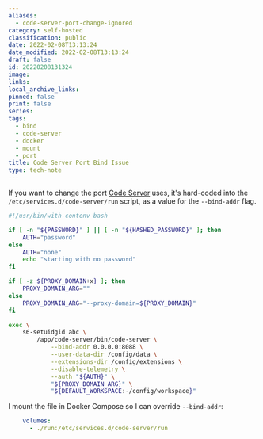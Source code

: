 ```yaml
---
aliases:
  - code-server-port-change-ignored
category: self-hosted
classification: public
date: 2022-02-08T13:13:24
date_modified: 2022-02-08T13:13:24
draft: false
id: 20220208131324
image: 
links: 
local_archive_links: 
pinned: false
print: false
series: 
tags:
  - bind
  - code-server
  - docker
  - mount
  - port
title: Code Server Port Bind Issue
type: tech-note
---
```


If you want to change the port [Code Server](https://github.com/coder/code-server) uses, it's hard-coded into the `/etc/services.d/code-server/run` script, as a value for the `--bind-addr` flag.

```sh
#!/usr/bin/with-contenv bash

if [ -n "${PASSWORD}" ] || [ -n "${HASHED_PASSWORD}" ]; then
    AUTH="password"
else
    AUTH="none"
    echo "starting with no password"
fi

if [ -z ${PROXY_DOMAIN+x} ]; then
    PROXY_DOMAIN_ARG=""
else
    PROXY_DOMAIN_ARG="--proxy-domain=${PROXY_DOMAIN}"
fi

exec \
    s6-setuidgid abc \
        /app/code-server/bin/code-server \
            --bind-addr 0.0.0.0:8088 \
            --user-data-dir /config/data \
            --extensions-dir /config/extensions \
            --disable-telemetry \
            --auth "${AUTH}" \
            "${PROXY_DOMAIN_ARG}" \
            "${DEFAULT_WORKSPACE:-/config/workspace}"
```

I mount the file in Docker Compose so I can override `--bind-addr`:

```yml
    volumes:
      - ./run:/etc/services.d/code-server/run
```